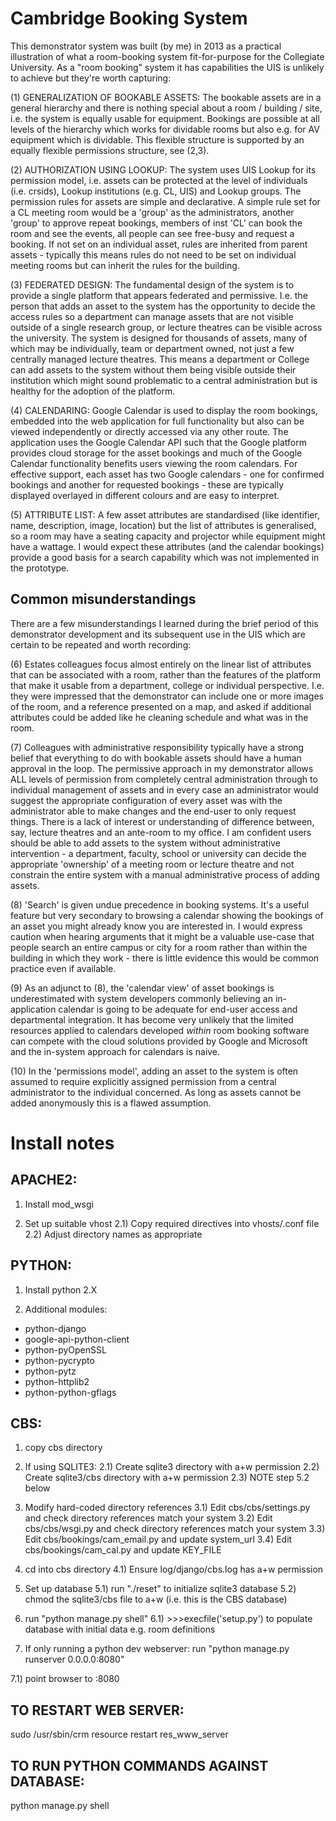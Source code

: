 # Cambridge Booking System

This demonstrator system was built (by me) in 2013 as a practical illustration of what a room-booking system 
fit-for-purpose for the Collegiate University. As a "room booking" system it has capabilities the UIS is unlikely 
to achieve but they're worth capturing:

(1) GENERALIZATION OF BOOKABLE ASSETS: The bookable assets are in a general hierarchy and there is nothing special about a 
room / building / site, i.e. the system is equally usable for equipment. Bookings are possible at all 
levels of the hierarchy which works for dividable rooms but also e.g. for AV equipment which is dividable. 
This flexible structure is supported by an equally flexible permissions structure, see (2,3).

(2) AUTHORIZATION USING LOOKUP: The system uses UIS Lookup for its permission model, i.e. assets can be protected
at the level of individuals (i.e. crsids), Lookup institutions (e.g. CL, UIS) and Lookup groups. The 
permission rules for assets are simple and declarative. A simple rule set for a CL meeting room would be 
a 'group' as the administrators, another 'group' to approve repeat bookings, members of inst 'CL' can book 
the room and see the events, all people can see free-busy and request a booking. If not set on an 
individual asset, rules are inherited from parent assets - typically this means rules do not need to be set
on individual meeting rooms but can inherit the rules for the building.

(3) FEDERATED DESIGN: The fundamental design of the system is to provide a single platform that appears 
federated and permissive. I.e. the person that adds an asset to the system has the opportunity to decide 
the access rules so a department can manage assets that are not visible outside of a single research group,
or lecture theatres can be visible across the university. The system is designed for thousands of assets, 
many of which may be individually, team or department owned, not just a few centrally managed lecture theatres. 
This means a department or College can add assets to the system without them being visible outside their 
institution which might sound problematic to a central administration but is healthy for the adoption of 
the platform.

(4) CALENDARING: Google Calendar is used to display the room bookings, embedded into the web application 
for full functionality but also can be viewed independently or directly accessed via any other route. 
The application uses the Google Calendar API such that the Google platform provides cloud storage for 
the asset bookings and much of the Google Calendar functionality benefits users viewing the room calendars. 
For effective support, each asset has two Google calendars - one for confirmed bookings and another for 
requested bookings - these are typically displayed overlayed in different colours and are easy to interpret.

(5) ATTRIBUTE LIST: A few asset attributes are standardised (like identifier, name, description, image, 
location) but the list of attributes is generalised, so a room may have a seating capacity and projector 
while equipment might have a wattage. I would expect these attributes (and the calendar bookings) provide 
a good basis for a search capability which was not implemented in the prototype.

## Common misunderstandings

There are a few misunderstandings I learned during the brief period of this demonstrator development
and its subsequent use in the UIS which are certain to be repeated and worth recording:

(6) Estates colleagues focus almost entirely on the linear list of attributes that can be associated 
with a room, rather than the features of the platform that make it usable from a department, college or 
individual perspective. I.e. they were impressed that the demonstrator can include one or more images 
of the room, and a reference presented on a map, and asked if additional attributes could be added like 
he cleaning schedule and what was in the room.

(7) Colleagues with administrative responsibility typically have a strong belief that everything to do 
with bookable assets should have a human approval in the loop. The permissive approach in my demonstrator 
allows ALL levels of permission from completely central administration through to individual management of 
assets and in every case an administrator would suggest the appropriate configuration of every asset was 
with the administrator able to make changes and the end-user to only request things. There is a lack of interest 
or understanding of difference between, say, lecture theatres and an ante-room to my office. I am confident 
users should be able to add assets to the system without administrative intervention - a department, faculty, 
school or university can decide the appropriate 'ownership' of a meeting room or lecture theatre and not 
constrain the entire system with a manual administrative process of adding assets.

(8) 'Search' is given undue precedence in booking systems. It's a useful feature but very secondary to 
browsing a calendar showing the bookings of an asset you might already know you are interested in. I would 
express caution when hearing arguments that it might be a valuable use-case that people search an entire 
campus or city for a room rather than within the building in which they work - there is little evidence this 
would be common practice even if available.

(9) As an adjunct to (8), the 'calendar view' of asset bookings is underestimated with system developers 
commonly believing an in-application calendar is going to be adequate for end-user access and departmental 
integration. It has become very unlikely that the limited resources applied to calendars developed *within* 
room booking software can compete with the cloud solutions provided by Google and Microsoft and the in-system 
approach for calendars is naive.

(10) In the 'permissions model', adding an asset to the system is often assumed to require explicitly assigned 
permission from a central administrator to the individual concerned. As long as assets cannot be added 
anonymously this is a flawed assumption.

# Install notes

## APACHE2:

1) Install mod_wsgi

2) Set up suitable vhost
2.1) Copy required directives into vhosts/<hostmame>.conf file
2.2) Adjust directory names as appropriate

## PYTHON:

1) Install python 2.X

2) Additional modules:
* python-django
* google-api-python-client
* python-pyOpenSSL
* python-pycrypto
* python-pytz
* python-httplib2
* python-python-gflags


## CBS:

1) copy cbs directory

2) If using SQLITE3:
2.1) Create sqlite3 directory with a+w permission
2.2) Create sqlite3/cbs directory with a+w permission
2.3) NOTE step 5.2 below

3) Modify hard-coded directory references
3.1) Edit cbs/cbs/settings.py and check directory references match your system
3.2) Edit cbs/cbs/wsgi.py and check directory references match your system
3.3) Edit cbs/bookings/cam_email.py and update system_url
3.4) Edit cbs/bookings/cam_cal.py and update KEY_FILE
4) cd into cbs directory
4.1) Ensure log/django/cbs.log has a+w permission

5) Set up database
5.1) run "./reset" to initialize sqlite3 database
5.2) chmod the sqlite3/cbs file to a+w (i.e. this is the CBS database)

6) run "python manage.py shell"
6.1) >>>execfile('setup.py') to populate database with initial data e.g. room definitions

7) If only running a python dev webserver: run "python manage.py runserver 0.0.0.0:8080"

7.1) point browser to <hostname>:8080

## TO RESTART WEB SERVER:

sudo /usr/sbin/crm resource restart res_www_server

## TO RUN PYTHON COMMANDS AGAINST DATABASE:

python manage.py shell
